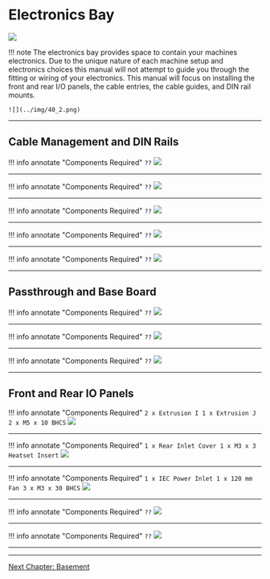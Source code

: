 # Electronics Bay

![](../img/40_1.png)

!!! note
    The electronics bay provides space to contain your machines electronics. Due to the unique nature of each machine setup and electronics choices this manual will not attempt to guide you through the fitting or wiring of your electronics. This manual will focus on installing the front and rear I/O panels, the cable entries, the cable guides, and DIN rail mounts.

    ![](../img/40_2.png)

---

## Cable Management and DIN Rails

!!! info annotate "Components Required"
    ```
        ??
    ```
![](../img/40_EL_s1.png)

---

!!! info annotate "Components Required"
    ```
        ??
    ```
![](../img/40_EL_s2.png)

---

!!! info annotate "Components Required"
    ```
        ??
    ```
![](../img/40_EL_s3.png)

---

!!! info annotate "Components Required"
    ```
        ??
    ```
![](../img/40_EL_s4.png)

---

!!! info annotate "Components Required"
    ```
        ??
    ```
![](../img/40_EL_s5.png)

---

## Passthrough and Base Board


!!! info annotate "Components Required"
    ```
        ??
    ```
![](../img/40_PT_s1.png)

---

!!! info annotate "Components Required"
    ```
        ??
    ```
![](../img/40_PT_s2.png)

---

!!! info annotate "Components Required"
    ```
        ??
    ```
![](../img/40_PT_s3.png)

---

## Front and Rear IO Panels

!!! info annotate "Components Required"
    ```
        2 x Extrusion I
        1 x Extrusion J
        2 x M5 x 10 BHCS
    ```
![](../img/40_IO_s1.png)

---

!!! info annotate "Components Required"
    ```
        1 x Rear Inlet Cover
        1 x M3 x 3 Heatset Insert
    ```
![](../img/40_IO_s2.png)

---

!!! info annotate "Components Required"
    ```
        1 x IEC Power Inlet
        1 x 120 mm Fan
        3 x M3 x 30 BHCS
    ```
![](../img/40_IO_s3.png)

---

!!! info annotate "Components Required"
    ```
        ??
    ```
![](../img/40_IO_s4.png)

---

!!! info annotate "Components Required"
    ```
        ??
    ```
![](../img/40_IO_s5.png)

---



---

[Next Chapter: Basement](./50_basement.md)